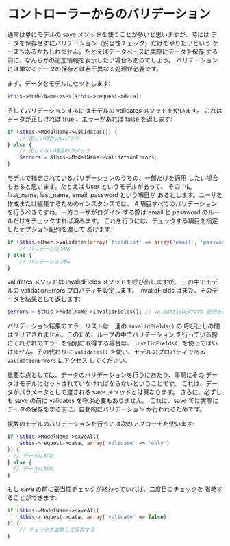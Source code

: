 # コントローラーからのバリデーション

通常は単にモデルの save メソッドを使うことが多いと思いますが、時には
データを保存せずにバリデーション（妥当性チェック）だけをやりたいという
ケースもあるかもしれません。たとえばデータベースに実際にデータを保存
する前に、なんらかの追加情報を表示したい場合もあるでしょう。
バリデーションには単なるデータの保存とは若干異なる処理が必要です。

まず、データをモデルにセットします:

``` php
$this->ModelName->set($this->request->data);
```

そしてバリデーションするにはモデルの validates メソッドを使います。
これはデータが正しければ true 、エラーがあれば false を返します:

``` php
if ($this->ModelName->validates()) {
    // 正しい場合のロジック
} else {
    // 正しくない場合のロジック
    $errors = $this->ModelName->validationErrors;
}
```

モデルで指定されているバリデーションのうちの、一部だけを適用
したい場合もあると思います。たとえば User というモデルがあって、
その中に first_name, last_name, email, password という項目が
あるとします。ユーザを作成または編集するためのインスタンスでは、
4 項目すべてのバリデーションを行うべきですね。一方ユーザがログイン
する際は email と password のルールだけをチェックすれば済みます。
これを行うには、チェックする項目を指定したオプション配列を渡して
あげます:

``` php
if ($this->User->validates(array('fieldList' => array('email', 'password')))) {
    // バリデーションOK
} else {
    // バリデーションNG
}
```

validates メソッドは invalidFields メソッドを呼び出しますが、
この中でモデルの validationErrors プロパティを設定します。
invalidFields はまた、そのデータを結果として返します:

``` php
$errors = $this->ModelName->invalidFields(); // validationErrors 配列を返す
```

バリデーション結果のエラーリストは一連の `invalidFields()` の
呼び出しの間はクリアされません。このため、ループの中でバリデーション
を行っている際にそれぞれのエラーを個別に取得する場合は、
`invalidFields()` を使ってはいけません。その代わりに `validates()`
を使い、モデルのプロパティである `validationErrors` にアクセス
してください。

重要な点としては、データのバリデーションを行うにあたり、事前にその
データはモデルにセットされていなければならないということです。
これは、データがパラメータとして渡される save メソッドとは異なります。
さらに、必ずしも save の前に validates を呼ぶ必要もありません。
これは、save では実際にデータの保存をする前に、自動的にバリデーション
が行われるためです。

複数のモデルのバリデーションを行うには次のアプローチを使います:

``` php
if ($this->ModelName->saveAll(
    $this->request->data, array('validate' => 'only')
)) {
  // データは有効
} else {
  // データは無効
}
```

もし save の前に妥当性チェックが終わっていれば、二度目のチェックを
省略することができます:

``` php
if ($this->ModelName->saveAll(
    $this->request->data, array('validate' => false)
)) {
    // チェックを省略して保存する
}
```
